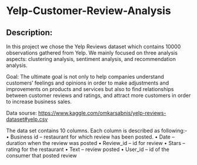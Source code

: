 # Yelp-Customer-Review-Analysis

## Description: 
In this project we chose the Yelp Reviews dataset which contains 10000 observations gathered from Yelp. We mainly focused on three analysis aspects: clustering analysis, sentiment analysis, and recommendation analysis. 

Goal: The ultimate goal is not only to help companies understand customers’ feelings and opinions in order to make adjustments and improvements on products and services but also to find relationships between customer reviews and ratings, and attract more customers in order to increase business sales. 

Data sourse:
https://www.kaggle.com/omkarsabnis/yelp-reviews-dataset#yelp.csv

The data set contains 10 columns. Each column is described as following:-
•	Business id – restaurant for which review has been posted.
•	Date – duration when the review was posted
•	Review_id – id for review
•	Stars – rating for the restaurant
•	Text – review posted
•	User_id – id of the consumer that posted review


